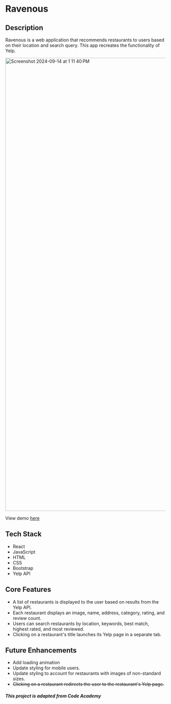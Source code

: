 # Ravenous

## Description
Ravenous is a web application that recommends restaurants to users based on their location and search query. This app recreates the functionality of Yelp. 

<img width="1422" alt="Screenshot 2024-09-14 at 1 11 40 PM" src="https://github.com/user-attachments/assets/350ca26e-fa74-4a2e-b68e-8d448a03983a">

View demo [here](https://calaisg-ravenous.netlify.app/)

## Tech Stack
* React
* JavaScript
* HTML
* CSS
* Bootstrap
* Yelp API

## Core Features
* A list of restaurants is displayed to the user based on results from the Yelp API.
* Each restaurant displays an image, name, address, category, rating, and review count.
* Users can search restaurants by location, keywords, best match, highest rated, and most reviewed.
* Clicking on a restaurant's title launches its Yelp page in a separate tab.

## Future Enhancements 
* Add loading animation
* Update styling for mobile users.
* Update styling to account for restaurants with images of non-standard sizes.
* ~~Clicking on a restaurant redirects the user to the restaurant's Yelp page.~~

##### This project is adapted from Code Academy
